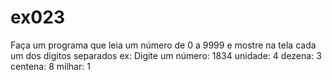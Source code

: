 # ex023
Faça um programa que leia um número de 0 a 9999 e mostre na tela cada um dos digitos separados ex: Digite um número: 1834 unidade: 4 dezena: 3 centena: 8 milhar: 1
